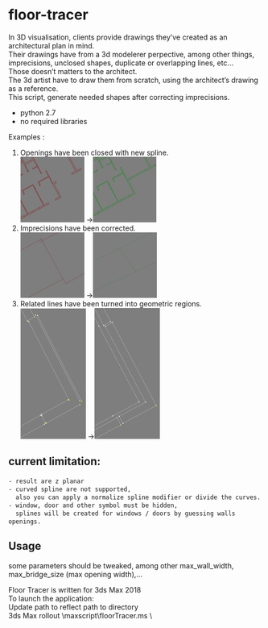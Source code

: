 # floor-tracer

In 3D visualisation, clients provide drawings they’ve created as an architectural plan in mind.\
Their drawings have from a 3d modelerer perpective, among other things, imprecisions, unclosed shapes, duplicate or overlapping lines, etc...\
Those doesn’t matters to the architect.\
The 3d artist have to draw them from scratch, using the architect’s drawing as a reference.\
This script, generate needed shapes after correcting imprecisions.
- python 2.7
- no required libraries

Examples :
1. Openings have been closed with new spline.\
	![](/assets/e11.jpg)
	&#8594;![](/assets/e12.jpg)
2. Imprecisions have been corrected.\
	![](/assets/e21.jpg)
	&#8594;![](/assets/e22.jpg)
3. Related lines have been turned into geometric regions.\
	![](/assets/e31.jpg)
	&#8594;![](/assets/e32.jpg)

## current limitation:
	- result are z planar
	- curved spline are not supported,
	  also you can apply a normalize spline modifier or divide the curves.
	- window, door and other symbol must be hidden,
	  splines will be created for windows / doors by guessing walls openings.


## Usage
some parameters should be tweaked, among other max_wall_width, max_bridge_size (max opening width),...

Floor Tracer is written for 3ds Max 2018\
To launch the application:\
Update path to reflect path to directory \
3ds Max rollout \maxscript\floorTracer.ms \

